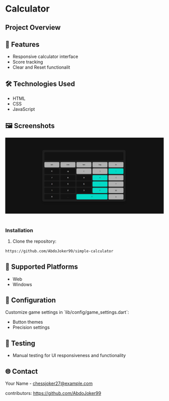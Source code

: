 # Calculator

## Project Overview

## 🌟 Features
- Responsive calculator interface
- Score tracking
- Clear and Reset functionalit

## 🛠 Technologies Used
- HTML
- CSS
- JavaScript
  
## 🖼️ Screenshots
![Calculator Screenshot](https://github.com/AbdoJoker99/simple-calculator/blob/main/Screenshot%202024-12-12%20060354.png?raw=true)
&nbsp;

  ### Installation

1. Clone the repository:
```bash
https://github.com/AbdoJoker99/simple-calculator
```
## 📱 Supported Platforms
- Web
- Windows

 ## 🔧 Configuration
Customize game settings in \`lib/config/game_settings.dart\`:
- Button themes
- Precision settings

 ## 🧪 Testing
- Manual testing for UI responsiveness and functionality
  
 ## 🌐 Contact
Your Name - chessjoker27@example.com

contributors: https://github.com/AbdoJoker99

